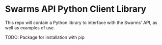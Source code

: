 Swarms API Python Client Library
================================

This repo will contain a Python library to interface with the Swarms' API, as well as examples of use.

TODO: Package for installation with pip
